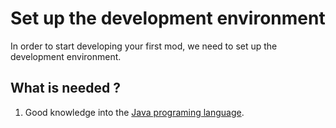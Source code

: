 # Set up the development environment

In order to start developing your first mod, we need to set up the development environment.

## What is needed ?

1. Good knowledge into the [Java programing language](https://en.wikipedia.org/wiki/Java_%28programming_language%29). 